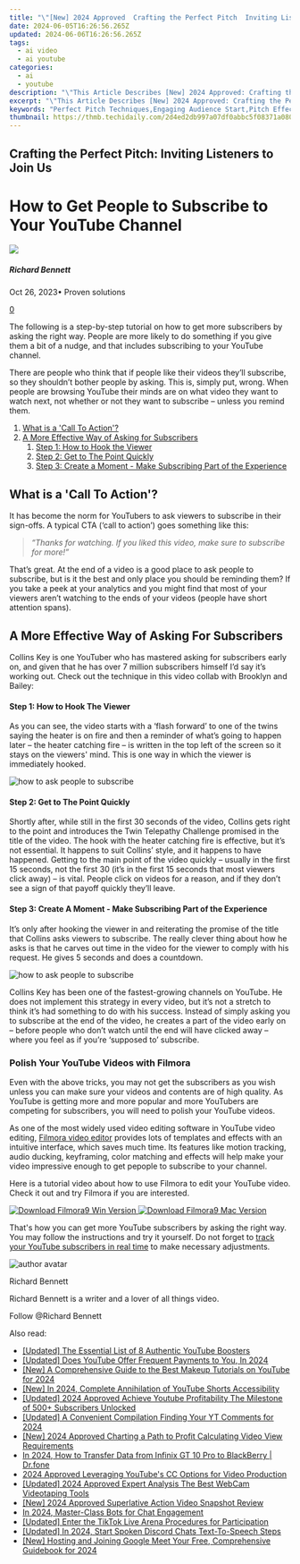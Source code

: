 ```yaml
---
title: "\"[New] 2024 Approved  Crafting the Perfect Pitch  Inviting Listeners to Join Us\""
date: 2024-06-05T16:26:56.265Z
updated: 2024-06-06T16:26:56.265Z
tags:
  - ai video
  - ai youtube
categories:
  - ai
  - youtube
description: "\"This Article Describes [New] 2024 Approved: Crafting the Perfect Pitch: Inviting Listeners to Join Us\""
excerpt: "\"This Article Describes [New] 2024 Approved: Crafting the Perfect Pitch: Inviting Listeners to Join Us\""
keywords: "Perfect Pitch Techniques,Engaging Audience Start,Pitch Effectiveness Guide,Invitation Speech Skills,Listener Attraction Tips,Joining Dialogues Methods,Conversation Entry Strategies"
thumbnail: https://thmb.techidaily.com/2d4ed2db997a07df0abbc5f08371a080eeac3562475afaa223146d9d0657f5f7.jpg
---
```


## Crafting the Perfect Pitch: Inviting Listeners to Join Us

# How to Get People to Subscribe to Your YouTube Channel

![](https://images.wondershare.com/filmora/article-images/richard-bennett.jpg)

##### Richard Bennett

 Oct 26, 2023• Proven solutions

[0](#commentsBoxSeoTemplate)

The following is a step-by-step tutorial on how to get more subscribers by asking the right way. People are more likely to do something if you give them a bit of a nudge, and that includes subscribing to your YouTube channel.

There are people who think that if people like their videos they’ll subscribe, so they shouldn’t bother people by asking. This is, simply put, wrong. When people are browsing YouTube their minds are on what video they want to watch next, not whether or not they want to subscribe – unless you remind them.

1. [What is a 'Call To Action'?](#cta)
2. [A More Effective Way of Asking for Subscribers](#betterway)  
   1. [Step 1: How to Hook the Viewer](#hook)  
   2. [Step 2: Get to The Point Quickly](#point)  
   3. [Step 3: Create a Moment - Make Subscribing Part of the Experience](#moment)

## What is a 'Call To Action'?

It has become the norm for YouTubers to ask viewers to subscribe in their sign-offs. A typical CTA (‘call to action’) goes something like this:

> _“Thanks for watching. If you liked this video, make sure to subscribe for more!”_

That’s great. At the end of a video is a good place to ask people to subscribe, but is it the best and only place you should be reminding them? If you take a peek at your analytics and you might find that most of your viewers aren’t watching to the ends of your videos (people have short attention spans).

## A More Effective Way of Asking For Subscribers

Collins Key is one YouTuber who has mastered asking for subscribers early on, and given that he has over 7 million subscribers himself I’d say it’s working out. Check out the technique in this video collab with Brooklyn and Bailey:

#### Step 1: How to Hook The Viewer

As you can see, the video starts with a ‘flash forward’ to one of the twins saying the heater is on fire and then a reminder of what’s going to happen later – the heater catching fire – is written in the top left of the screen so it stays on the viewers' mind. This is one way in which the viewer is immediately hooked.

![ how to ask people to subscribe](https://images.wondershare.com/filmora/article-images/ask-people-to-subscribe-by-hook.jpg)

#### Step 2: Get to The Point Quickly

Shortly after, while still in the first 30 seconds of the video, Collins gets right to the point and introduces the Twin Telepathy Challenge promised in the title of the video. The hook with the heater catching fire is effective, but it’s not essential. It happens to suit Collins’ style, and it happens to have happened. Getting to the main point of the video quickly – usually in the first 15 seconds, not the first 30 (it’s in the first 15 seconds that most viewers click away) – is vital. People click on videos for a reason, and if they don’t see a sign of that payoff quickly they’ll leave.

#### Step 3: Create A Moment - Make Subscribing Part of the Experience

It’s only after hooking the viewer in and reiterating the promise of the title that Collins asks viewers to subscribe. The really clever thing about how he asks is that he carves out time in the video for the viewer to comply with his request. He gives 5 seconds and does a countdown.

![ how to ask people to subscribe](https://images.wondershare.com/filmora/article-images/ask-people-to-subscribe-in-perfect-moment.jpg)

Collins Key has been one of the fastest-growing channels on YouTube. He does not implement this strategy in every video, but it’s not a stretch to think it’s had something to do with his success. Instead of simply asking you to subscribe at the end of the video, he creates a part of the video early on – before people who don’t watch until the end will have clicked away – where you feel as if you’re ‘supposed to’ subscribe.

### Polish Your YouTube Videos with Filmora

Even with the above tricks, you may not get the subscribers as you wish unless you can make sure your videos and contents are of high quality. As YouTube is getting more and more popular and more YouTubers are competing for subscribers, you will need to polish your YouTube videos.

As one of the most widely used video editing software in YouTube video editing, [Filmora video editor](https://tools.techidaily.com/wondershare/filmora/download/) provides lots of templates and effects with an intuitive interface, which saves much time. Its features like motion tracking, audio ducking, keyframing, color matching and effects will help make your video impressive enough to get pepople to subscribe to your channel.

Here is a tutorial video about how to use Filmora to edit your YouTube video. Check it out and try Filmora if you are interested.

[![Download Filmora9 Win Version](https://images.wondershare.com/filmora/guide/download-btn-win.jpg) ](https://tools.techidaily.com/wondershare/filmora/download/) [![Download Filmora9 Mac Version](https://images.wondershare.com/filmora/guide/download-btn-mac.jpg) ](https://tools.techidaily.com/wondershare/filmora/download/)

That's how you can get more YouTube subscribers by asking the right way. You may follow the instructions and try it yourself. Do not forget to [track your YouTube subscribers in real time](https://tools.techidaily.com/wondershare/filmora/download/) to make necessary adjustments.

![author avatar](https://images.wondershare.com/filmora/article-images/richard-bennett.jpg)

Richard Bennett

Richard Bennett is a writer and a lover of all things video.

Follow @Richard Bennett

<span class="atpl-alsoreadstyle">Also read:</span>
<div><ul>
<li><a href="https://facebook-video-share.techidaily.com/updated-the-essential-list-of-8-authentic-youtube-boosters/"><u>[Updated] The Essential List of 8 Authentic YouTube Boosters</u></a></li>
<li><a href="https://facebook-video-share.techidaily.com/updated-does-youtube-offer-frequent-payments-to-you-in-2024/"><u>[Updated] Does YouTube Offer Frequent Payments to You, In 2024</u></a></li>
<li><a href="https://facebook-video-share.techidaily.com/new-a-comprehensive-guide-to-the-best-makeup-tutorials-on-youtube-for-2024/"><u>[New] A Comprehensive Guide to the Best Makeup Tutorials on YouTube for 2024</u></a></li>
<li><a href="https://facebook-video-share.techidaily.com/new-in-2024-complete-annihilation-of-youtube-shorts-accessibility/"><u>[New] In 2024, Complete Annihilation of YouTube Shorts Accessibility</u></a></li>
<li><a href="https://facebook-video-share.techidaily.com/updated-2024-approved-achieve-youtube-profitability-the-milestone-of-500plus-subscribers-unlocked/"><u>[Updated] 2024 Approved  Achieve Youtube Profitability  The Milestone of 500+ Subscribers Unlocked</u></a></li>
<li><a href="https://facebook-video-share.techidaily.com/updated-a-convenient-compilation-finding-your-yt-comments-for-2024/"><u>[Updated] A Convenient Compilation  Finding Your YT Comments for 2024</u></a></li>
<li><a href="https://facebook-video-share.techidaily.com/new-2024-approved-charting-a-path-to-profit-calculating-video-view-requirements/"><u>[New] 2024 Approved  Charting a Path to Profit  Calculating Video View Requirements</u></a></li>
<li><a href="https://android-transfer.techidaily.com/in-2024-how-to-transfer-data-from-infinix-gt-10-pro-to-blackberry-drfone-by-drfone-transfer-from-android-transfer-from-android/"><u>In 2024, How to Transfer Data from Infinix GT 10 Pro to BlackBerry | Dr.fone</u></a></li>
<li><a href="https://youtube-stream.techidaily.com/2024-approved-leveraging-youtubes-cc-options-for-video-production/"><u>2024 Approved  Leveraging YouTube's CC Options for Video Production</u></a></li>
<li><a href="https://visual-screen-recording.techidaily.com/updated-2024-approved-expert-analysis-the-best-webcam-videotaping-tools/"><u>[Updated] 2024 Approved  Expert Analysis  The Best WebCam Videotaping Tools</u></a></li>
<li><a href="https://screen-mirroring-recording.techidaily.com/new-2024-approved-superlative-action-video-snapshot-review/"><u>[New] 2024 Approved  Superlative Action Video Snapshot Review</u></a></li>
<li><a href="https://discord-videos.techidaily.com/in-2024-master-class-bots-for-chat-engagement/"><u>In 2024, Master-Class Bots for Chat Engagement</u></a></li>
<li><a href="https://tiktok-videos.techidaily.com/updated-enter-the-tiktok-live-arena-procedures-for-participation/"><u>[Updated] Enter the TikTok Live Arena  Procedures for Participation</u></a></li>
<li><a href="https://discord-videos.techidaily.com/updated-in-2024-start-spoken-discord-chats-text-to-speech-steps/"><u>[Updated] In 2024, Start Spoken Discord Chats  Text-To-Speech Steps</u></a></li>
<li><a href="https://visual-screen-recording.techidaily.com/new-hosting-and-joining-google-meet-your-free-comprehensive-guidebook-for-2024/"><u>[New] Hosting and Joining Google Meet  Your Free, Comprehensive Guidebook for 2024</u></a></li>
</ul></div>

<ins class="adsbygoogle"
      style="display:block"
      data-ad-client="ca-pub-7571918770474297"
      data-ad-slot="8358498916"
      data-ad-format="auto"
      data-full-width-responsive="true"></ins>